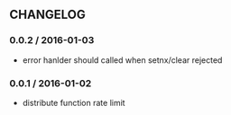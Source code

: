## CHANGELOG

### 0.0.2 / 2016-01-03
* error hanlder should called when setnx/clear rejected

### 0.0.1 / 2016-01-02
* distribute function rate limit
